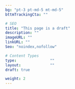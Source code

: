 ```yaml
---
bg: "pt-3 pt-md-5 mt-md-5"
bttmTrackingCta: ""

# SEO
title: "This page is a draft"
description: ""
imageURL: ""
linkURL: ""
Seo: "noindex,nofollow"

# Content Types
type:               ""     
layout:             ""
draft: true

weight: 2
---
```

